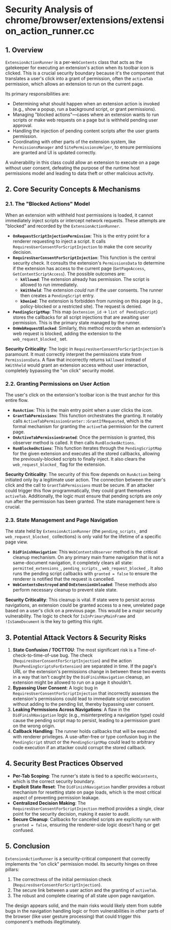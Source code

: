 # Security Analysis of chrome/browser/extensions/extension_action_runner.cc

## 1. Overview

`ExtensionActionRunner` is a per-`WebContents` class that acts as the gatekeeper for executing an extension's action when its toolbar icon is clicked. This is a crucial security boundary because it's the component that translates a user's click into a grant of permission, often the `activeTab` permission, which allows an extension to run on the current page.

Its primary responsibilities are:
-   Determining what should happen when an extension action is invoked (e.g., show a popup, run a background script, or grant permissions).
-   Managing "blocked actions"—cases where an extension wants to run scripts or make web requests on a page but is withheld pending user approval.
-   Handling the injection of pending content scripts after the user grants permission.
-   Coordinating with other parts of the extension system, like `PermissionsManager` and `SitePermissionsHelper`, to ensure permissions are granted and UI is updated correctly.

A vulnerability in this class could allow an extension to execute on a page without user consent, defeating the purpose of the runtime host permissions model and leading to data theft or other malicious activity.

## 2. Core Security Concepts & Mechanisms

### 2.1. The "Blocked Actions" Model

When an extension with withheld host permissions is loaded, it cannot immediately inject scripts or intercept network requests. These attempts are "blocked" and recorded by the `ExtensionActionRunner`.

-   **`OnRequestScriptInjectionPermission`**: This is the entry point for a renderer requesting to inject a script. It calls `RequiresUserConsentForScriptInjection` to make the core security decision.
-   **`RequiresUserConsentForScriptInjection`**: This function is the central security check. It consults the extension's `PermissionsData` to determine if the extension has access to the current page (`GetPageAccess`, `GetContentScriptAccess`). The possible outcomes are:
    -   **`kAllowed`**: The extension already has permission. The script is allowed to run immediately.
    -   **`kWithheld`**: The extension *could* run if the user consents. The runner then creates a `PendingScript` entry.
    -   **`kDenied`**: The extension is forbidden from running on this page (e.g., policy-blocked or a restricted site). The request is denied.
-   **`PendingScriptMap`**: This map (`extension_id` -> `list of PendingScript`) stores the callbacks for all script injections that are awaiting user permission. This is the primary state managed by the runner.
-   **`OnWebRequestBlocked`**: Similarly, this method records when an extension's web request is blocked, adding the extension to the `web_request_blocked_` set.

**Security Criticality**: The logic in `RequiresUserConsentForScriptInjection` is paramount. It must correctly interpret the permissions state from `PermissionsData`. A flaw that incorrectly returns `kAllowed` instead of `kWithheld` would grant an extension access without user interaction, completely bypassing the "on click" security model.

### 2.2. Granting Permissions on User Action

The user's click on the extension's toolbar icon is the trust anchor for this entire flow.

-   **`RunAction`**: This is the main entry point when a user clicks the icon.
-   **`GrantTabPermissions`**: This function orchestrates the granting. It notably calls `ActiveTabPermissionGranter::GrantIfRequested`, which is the formal mechanism for granting the `activeTab` permission for the current page.
-   **`OnActiveTabPermissionGranted`**: Once the permission is granted, this observer method is called. It then calls `RunBlockedActions`.
-   **`RunBlockedActions`**: This function iterates through the `PendingScriptMap` for the given extension and executes all the stored callbacks, allowing the previously-blocked scripts to finally inject. It also clears the `web_request_blocked_` flag for the extension.

**Security Criticality**: The security of this flow depends on `RunAction` being initiated only by a legitimate user action. The connection between the user's click and the call to `GrantTabPermissions` must be secure. If an attacker could trigger this flow programmatically, they could grant themselves `activeTab`. Additionally, the logic must ensure that pending scripts are *only* run after the permission has been granted. The state management here is crucial.

### 2.3. State Management and Page Navigation

The state held by `ExtensionActionRunner` (the `pending_scripts_` and `web_request_blocked_` collections) is only valid for the lifetime of a specific page view.

-   **`DidFinishNavigation`**: This `WebContentsObserver` method is the critical cleanup mechanism. On any primary main frame navigation that is not a same-document navigation, it completely clears all state: `permitted_extensions_`, `pending_scripts_`, `web_request_blocked_`. It also runs the pending script callbacks with `granted = false` to ensure the renderer is notified that the request is cancelled.
-   **`WebContentsDestroyed` and `OnExtensionUnloaded`**: These methods also perform necessary cleanup to prevent stale state.

**Security Criticality**: This cleanup is vital. If state were to persist across navigations, an extension could be granted access to a new, unrelated page based on a user's click on a previous page. This would be a major security vulnerability. The logic to check for `IsInPrimaryMainFrame` and `!IsSameDocument` is the key to getting this right.

## 3. Potential Attack Vectors & Security Risks

1.  **State Confusion / TOCTTOU**: The most significant risk is a Time-of-check-to-time-of-use bug. The check (`RequiresUserConsentForScriptInjection`) and the action (`RunPendingScriptsForExtension`) are separated in time. If the page's URL or the extension's permissions change in between these two events in a way that isn't caught by the `DidFinishNavigation` cleanup, an extension might be allowed to run on a page it shouldn't.
2.  **Bypassing User Consent**: A logic bug in `RequiresUserConsentForScriptInjection` that incorrectly assesses the extension's permissions could lead to immediate script execution without adding to the pending list, thereby bypassing user consent.
3.  **Leaking Permissions Across Navigations**: A flaw in the `DidFinishNavigation` logic (e.g., misinterpreting a navigation type) could cause the pending script map to persist, leading to a permission grant on the wrong origin.
4.  **Callback Handling**: The runner holds callbacks that will be executed with renderer privileges. A use-after-free or type confusion bug in the `PendingScript` struct or the `PendingScriptMap` could lead to arbitrary code execution if an attacker could corrupt the stored callback.

## 4. Security Best Practices Observed

-   **Per-Tab Scoping**: The runner's state is tied to a specific `WebContents`, which is the correct security boundary.
-   **Explicit State Reset**: The `DidFinishNavigation` handler provides a robust mechanism for resetting state on page loads, which is the most critical aspect of preventing permission leakage.
-   **Centralized Decision Making**: The `RequiresUserConsentForScriptInjection` method provides a single, clear point for the security decision, making it easier to audit.
-   **Secure Cleanup**: Callbacks for cancelled scripts are explicitly run with `granted = false`, ensuring the renderer-side logic doesn't hang or get confused.

## 5. Conclusion

`ExtensionActionRunner` is a security-critical component that correctly implements the "on click" permission model. Its security hinges on three pillars:
1.  The correctness of the initial permission check (`RequiresUserConsentForScriptInjection`).
2.  The secure link between a user action and the granting of `activeTab`.
3.  The robust and complete clearing of all state upon page navigation.

The design appears solid, and the main risks would likely stem from subtle bugs in the navigation handling logic or from vulnerabilities in other parts of the browser (like user gesture processing) that could trigger this component's methods illegitimately.